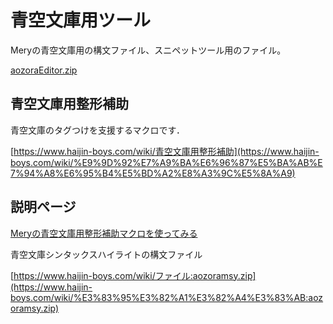 # 青空文庫用ツール

Meryの青空文庫用の構文ファイル、スニペットツール用のファイル。
		
[aozoraEditor.zip](https://github.com/kyukyunyorituryo/aozoratool/raw/main/aozoraEditor.zip)
## 青空文庫用整形補助

青空文庫のタグつけを支援するマクロです．
		
[https://www.haijin-boys.com/wiki/青空文庫用整形補助](https://www.haijin-boys.com/wiki/%E9%9D%92%E7%A9%BA%E6%96%87%E5%BA%AB%E7%94%A8%E6%95%B4%E5%BD%A2%E8%A3%9C%E5%8A%A9)


## 説明ページ
[Meryの青空文庫用整形補助マクロを使ってみる](https://99nyorituryo.hatenablog.com/entry/2013/10/28/231520)


青空文庫シンタックスハイライトの構文ファイル
		
[https://www.haijin-boys.com/wiki/ファイル:aozoramsy.zip](https://www.haijin-boys.com/wiki/%E3%83%95%E3%82%A1%E3%82%A4%E3%83%AB:aozoramsy.zip)
